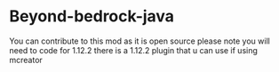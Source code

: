 # Beyond-bedrock-java
You can contribute to this mod as it is open source please note you will need to code for 1.12.2 there is a 1.12.2 plugin that u can use if using mcreator

